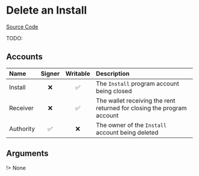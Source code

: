 # Delete an Install

[Source Code](https://github.com/coral-xyz/xnft/blob/master/programs/xnft/src/instructions/delete_install.rs)

TODO:

## Accounts

| Name      | Signer | Writable | Description                                                            |
| :-------- | :----: | :------: | :--------------------------------------------------------------------- |
| Install   |   ❌    |    ✅     | The `Install` program account being closed                             |
| Receiver  |   ❌    |    ✅     | The wallet receiving the rent returned for closing the program account |
| Authority |   ✅    |    ❌     | The owner of the `Install` account being deleted                       |

## Arguments

!> None

